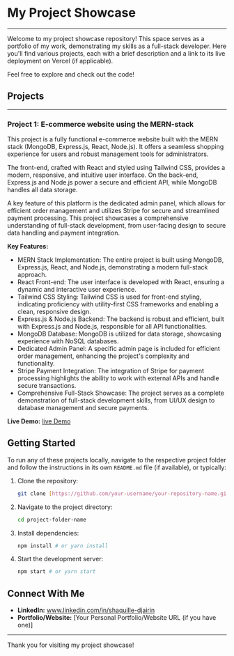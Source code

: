 # My Project Showcase

---

Welcome to my project showcase repository! This space serves as a portfolio of my work, demonstrating my skills as a full-stack developer. Here you'll find various projects, each with a brief description and a link to its live deployment on Vercel (if applicable).

Feel free to explore and check out the code!

## Projects

---

### Project 1: E-commerce website using the MERN-stack

This project is a fully functional e-commerce website built with the MERN stack (MongoDB, Express.js, React, Node.js). It offers a seamless shopping experience for users and robust management tools for administrators.

The front-end, crafted with React and styled using Tailwind CSS, provides a modern, responsive, and intuitive user interface. On the back-end, Express.js and Node.js power a secure and efficient API, while MongoDB handles all data storage.

A key feature of this platform is the dedicated admin panel, which allows for efficient order management and utilizes Stripe for secure and streamlined payment processing. This project showcases a comprehensive understanding of full-stack development, from user-facing design to secure data handling and payment integration.

**Key Features:**
* MERN Stack Implementation: The entire project is built using MongoDB, Express.js, React, and Node.js, demonstrating a modern full-stack approach.
* React Front-end: The user interface is developed with React, ensuring a dynamic and interactive user experience.
* Tailwind CSS Styling: Tailwind CSS is used for front-end styling, indicating proficiency with utility-first CSS frameworks and enabling a clean, responsive design.
* Express.js & Node.js Backend: The backend is robust and efficient, built with Express.js and Node.js, responsible for all API functionalities.
* MongoDB Database: MongoDB is utilized for data storage, showcasing experience with NoSQL databases.
* Dedicated Admin Panel: A specific admin page is included for efficient order management, enhancing the project's complexity and functionality.
* Stripe Payment Integration: The integration of Stripe for payment processing highlights the ability to work with external APIs and handle secure transactions.
* Comprehensive Full-Stack Showcase: The project serves as a complete demonstration of full-stack development skills, from UI/UX design to database management and secure payments.

**Live Demo:** [live Demo]([https://your-project-1-vercel-link.vercel.app](https://crisp-frontend.vercel.app/))


## Getting Started

To run any of these projects locally, navigate to the respective project folder and follow the instructions in its own `README.md` file (if available), or typically:

1.  Clone the repository:
    ```bash
    git clone [https://github.com/your-username/your-repository-name.git](https://github.com/your-username/your-repository-name.git)
    ```
2.  Navigate to the project directory:
    ```bash
    cd project-folder-name
    ```
3.  Install dependencies:
    ```bash
    npm install # or yarn install
    ```
4.  Start the development server:
    ```bash
    npm start # or yarn start
    ```

## Connect With Me

* **LinkedIn:** www.linkedin.com/in/shaquille-djairin
* **Portfolio/Website:** [Your Personal Portfolio/Website URL (if you have one)]

---

Thank you for visiting my project showcase!
